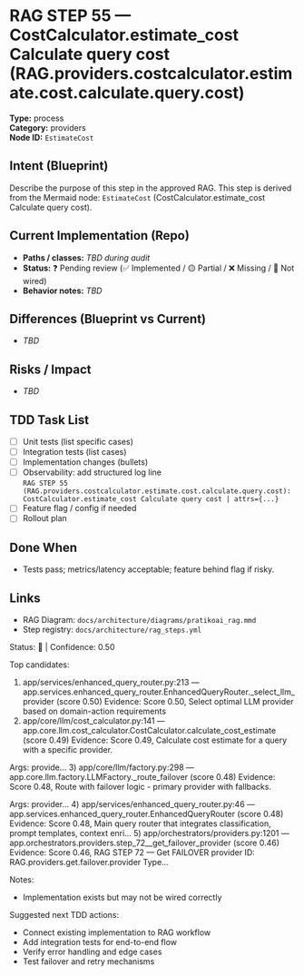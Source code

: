 # RAG STEP 55 — CostCalculator.estimate_cost Calculate query cost (RAG.providers.costcalculator.estimate.cost.calculate.query.cost)

**Type:** process  
**Category:** providers  
**Node ID:** `EstimateCost`

## Intent (Blueprint)
Describe the purpose of this step in the approved RAG. This step is derived from the Mermaid node: `EstimateCost` (CostCalculator.estimate_cost Calculate query cost).

## Current Implementation (Repo)
- **Paths / classes:** _TBD during audit_
- **Status:** ❓ Pending review (✅ Implemented / 🟡 Partial / ❌ Missing / 🔌 Not wired)
- **Behavior notes:** _TBD_

## Differences (Blueprint vs Current)
- _TBD_

## Risks / Impact
- _TBD_

## TDD Task List
- [ ] Unit tests (list specific cases)
- [ ] Integration tests (list cases)
- [ ] Implementation changes (bullets)
- [ ] Observability: add structured log line  
  `RAG STEP 55 (RAG.providers.costcalculator.estimate.cost.calculate.query.cost): CostCalculator.estimate_cost Calculate query cost | attrs={...}`
- [ ] Feature flag / config if needed
- [ ] Rollout plan

## Done When
- Tests pass; metrics/latency acceptable; feature behind flag if risky.

## Links
- RAG Diagram: `docs/architecture/diagrams/pratikoai_rag.mmd`
- Step registry: `docs/architecture/rag_steps.yml`


<!-- AUTO-AUDIT:BEGIN -->
Status: 🔌  |  Confidence: 0.50

Top candidates:
1) app/services/enhanced_query_router.py:213 — app.services.enhanced_query_router.EnhancedQueryRouter._select_llm_provider (score 0.50)
   Evidence: Score 0.50, Select optimal LLM provider based on domain-action requirements
2) app/core/llm/cost_calculator.py:141 — app.core.llm.cost_calculator.CostCalculator.calculate_cost_estimate (score 0.49)
   Evidence: Score 0.49, Calculate cost estimate for a query with a specific provider.

Args:
    provide...
3) app/core/llm/factory.py:298 — app.core.llm.factory.LLMFactory._route_failover (score 0.48)
   Evidence: Score 0.48, Route with failover logic - primary provider with fallbacks.

Args:
    provider...
4) app/services/enhanced_query_router.py:46 — app.services.enhanced_query_router.EnhancedQueryRouter (score 0.48)
   Evidence: Score 0.48, Main query router that integrates classification, prompt templates,
context enri...
5) app/orchestrators/providers.py:1201 — app.orchestrators.providers.step_72__get_failover_provider (score 0.46)
   Evidence: Score 0.46, RAG STEP 72 — Get FAILOVER provider
ID: RAG.providers.get.failover.provider
Type...

Notes:
- Implementation exists but may not be wired correctly

Suggested next TDD actions:
- Connect existing implementation to RAG workflow
- Add integration tests for end-to-end flow
- Verify error handling and edge cases
- Test failover and retry mechanisms
<!-- AUTO-AUDIT:END -->